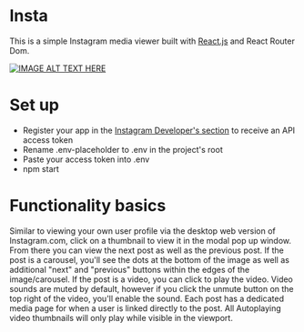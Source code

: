 # Insta
This is a simple Instagram media viewer built with [React.js](https://github.com/facebookincubator/create-react-app) and React Router Dom.

[![IMAGE ALT TEXT HERE](http://img.youtube.com/vi/RQcUaTQ5nOs/0.jpg)](http://www.youtube.com/watch?v=RQcUaTQ5nOs)

# Set up
* Register your app in the [Instagram Developer's section](https://www.instagram.com/developer/) to receive an API access token
* Rename .env-placeholder to .env in the project's root
* Paste your access token into .env
* npm start

# Functionality basics
Similar to viewing your own user profile via the desktop web version of Instagram.com, click on a thumbnail to view it in the modal pop up window. From there you can view the next post as well as the previous post. If the post is a carousel, you'll see the dots at the bottom of the image as well as additional "next" and "previous" buttons within the edges of the image/carousel. If the post is a video, you can click to play the video. Video sounds are muted by default, however if you click the unmute button on the top right of the video, you'll enable the sound. Each post has a dedicated media page for when a user is linked directly to the post. All Autoplaying video thumbnails will only play while visible in the viewport.
